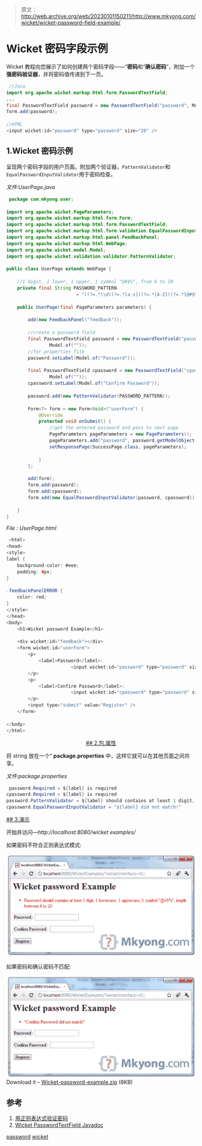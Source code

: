 > 原文：<http://web.archive.org/web/20230101150211/http://www.mkyong.com/wicket/wicket-password-field-example/>

# Wicket 密码字段示例

Wicket 教程向您展示了如何创建两个密码字段——“**密码**和“**确认密码**”，附加一个**强密码验证器**，并将密码值传递到下一页。

```java
 //Java 
import org.apache.wicket.markup.html.form.PasswordTextField;
...
final PasswordTextField password = new PasswordTextField("password", Model.of(""));
form.add(password);

//HTML
<input wicket:id="password" type="password" size="20" /> 
```

## 1.Wicket 密码示例

呈现两个密码字段的用户页面。附加两个验证器，`PatternValidator`和`EqualPasswordInputValidator`用于密码检查。

*文件:UserPage.java*

```java
 package com.mkyong.user;

import org.apache.wicket.PageParameters;
import org.apache.wicket.markup.html.form.Form;
import org.apache.wicket.markup.html.form.PasswordTextField;
import org.apache.wicket.markup.html.form.validation.EqualPasswordInputValidator;
import org.apache.wicket.markup.html.panel.FeedbackPanel;
import org.apache.wicket.markup.html.WebPage;
import org.apache.wicket.model.Model;
import org.apache.wicket.validation.validator.PatternValidator;

public class UserPage extends WebPage {

	//1 digit, 1 lower, 1 upper, 1 symbol "@#$%", from 6 to 20
	private final String PASSWORD_PATTERN 
                          = "((?=.*\\d)(?=.*[a-z])(?=.*[A-Z])(?=.*[@#$%]).{6,20})";

	public UserPage(final PageParameters parameters) {

		add(new FeedbackPanel("feedback"));

		//create a password field
		final PasswordTextField password = new PasswordTextField("password",
				Model.of(""));
		//for properties file
		password.setLabel(Model.of("Password")); 

		final PasswordTextField cpassword = new PasswordTextField("cpassword",
				Model.of(""));
		cpassword.setLabel(Model.of("Confirm Password"));

		password.add(new PatternValidator(PASSWORD_PATTERN));

		Form<?> form = new Form<Void>("userForm") {
			@Override
			protected void onSubmit() {
				//get the entered password and pass to next page
				PageParameters pageParameters = new PageParameters();
				pageParameters.add("password", password.getModelObject());
				setResponsePage(SuccessPage.class, pageParameters);

			}
		};

		add(form);
		form.add(password);
		form.add(cpassword);
		form.add(new EqualPasswordInputValidator(password, cpassword));

	}
} 
```

*File : UserPage.html*

```java
 <html>
<head>
<style>
label {
	background-color: #eee;
	padding: 4px;
}

.feedbackPanelERROR {
	color: red;
}
</style>
</head>
<body>
	<h1>Wicket password Example</h1>

	<div wicket:id="feedback"></div>
	<form wicket:id="userForm">
		<p>
			<label>Password</label>: 
                        <input wicket:id="password" type="password" size="20" />
		</p>
		<p>
			<label>Confirm Password</label>: 
                        <input wicket:id="cpassword" type="password" size="20" />
		</p>
		<input type="submit" value="Register" />
	</form>

</body>
</html> 
```

 <ins class="adsbygoogle" style="display:block; text-align:center;" data-ad-format="fluid" data-ad-layout="in-article" data-ad-client="ca-pub-2836379775501347" data-ad-slot="6894224149">## 2.包.属性

将 string 放在一个“ **package.properties** 中，这样它就可以在其他页面之间共享。

*文件:package.properties*

```java
 password.Required = ${label} is required
cpassword.Required = ${label} is required
password.PatternValidator = ${label} should contains at least 1 digit, ... (omitted) 
cpassword.EqualPasswordInputValidator = "${label} did not match!" 
```

 <ins class="adsbygoogle" style="display:block" data-ad-client="ca-pub-2836379775501347" data-ad-slot="8821506761" data-ad-format="auto" data-ad-region="mkyongregion">## 3.演示

开始并访问—*http://localhost:8080/wicket examples/*

如果密码不符合正则表达式模式:

![wicket pattern error](img/f27bee8fec54d4285caf89ca0d573ae1.png "wicket-password-validate-error1")

如果密码和确认密码不匹配:

![wicket password error](img/984b752d522991698ee0d5e7c96c27ae.png "wicket-password-validate-error2")Download it – [Wicket-password-example.zip](http://web.archive.org/web/20190310100512/http://www.mkyong.com/wp-content/uploads/2011/05/Wicket-password-example.zip) (8KB)

## 参考

1.  [用正则表达式验证密码](http://web.archive.org/web/20190310100512/http://www.mkyong.com/regular-expressions/how-to-validate-password-with-regular-expression/)
2.  [Wicket PasswordTextField Javadoc](http://web.archive.org/web/20190310100512/http://wicket.apache.org/apidocs/1.4/org/apache/wicket/markup/html/form/PasswordTextField.html)

[password](http://web.archive.org/web/20190310100512/http://www.mkyong.com/tag/password/) [wicket](http://web.archive.org/web/20190310100512/http://www.mkyong.com/tag/wicket/)







